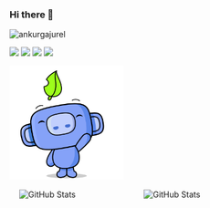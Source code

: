 ### Hi there 👋

<p align="left"> <img src="https://komarev.com/ghpvc/?username=ankurgajurel" alt="ankurgajurel" /> </p>

<a href="https://www.facebook.com/theresureishope"><img src="https://img.shields.io/badge/facebook-%231DA1F2.svg?&style=for-the-badge&logo=facebook&logoColor=white" height=25></a> 
<a href="https://www.linkedin.com/in/ankurgajurel"><img src="https://img.shields.io/badge/linkedin-%230077B5.svg?&style=for-the-badge&logo=linkedin&logoColor=white" height=25></a> 
<a href="https://www.instagram.com/theresureishope/"><img src="https://img.shields.io/badge/instagram-%23E4405F.svg?&style=for-the-badge&logo=instagram&logoColor=white" height=25></a> 
<a href="mailto:ankurgajurel02@gmail.com"><img src="https://img.shields.io/badge/gmail-%2312100E.svg?&style=for-the-badge&logo=gmail&logoColor=white" height=25></a>
<p><img src="https://raw.githubusercontent.com/ankurgajurel/ankurgajurel/main/hello.gif" height="200" ></p>
<p style="display: flex; justify-content: space-evenly; align-items: center">
<img width="40%" src="https://github-readme-stats.vercel.app/api?username=ankurgajurel&theme=dark&amp;show_icons=true" alt="GitHub Stats">
<img width="50%" src="https://github-readme-streak-stats.herokuapp.com?user=ankurgajurel&theme=dark&date_format=j%20M%5B%20Y%5D" alt="GitHub Stats"></p>